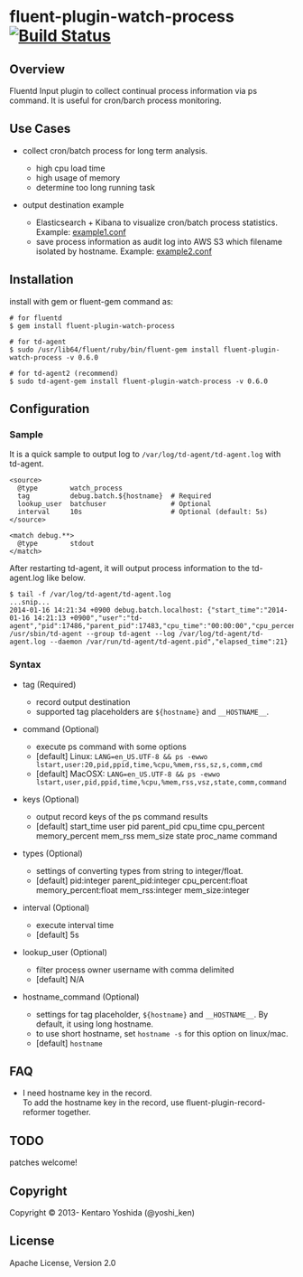 fluent-plugin-watch-process [![Build Status](https://travis-ci.org/y-ken/fluent-plugin-watch-process.png?branch=master)](https://travis-ci.org/y-ken/fluent-plugin-watch-process)
=====================

## Overview

Fluentd Input plugin to collect continual process information via ps command. It is useful for cron/barch process monitoring.

## Use Cases

* collect cron/batch process for long term analysis.
  * high cpu load time
  * high usage of memory
  * determine too long running task

* output destination example
  * Elasticsearch + Kibana to visualize cron/batch process statistics. Example: [example1.conf](https://github.com/y-ken/fluent-plugin-watch-process/blob/master/example1.conf)
  * save process information as audit log into AWS S3 which filename isolated by hostname. Example: [example2.conf](https://github.com/y-ken/fluent-plugin-watch-process/blob/master/example2.conf)

## Installation

install with gem or fluent-gem command as:

```
# for fluentd
$ gem install fluent-plugin-watch-process

# for td-agent
$ sudo /usr/lib64/fluent/ruby/bin/fluent-gem install fluent-plugin-watch-process -v 0.6.0

# for td-agent2 (recommend)
$ sudo td-agent-gem install fluent-plugin-watch-process -v 0.6.0
```

## Configuration

### Sample

It is a quick sample to output log to `/var/log/td-agent/td-agent.log` with td-agent.

`````
<source>
  @type        watch_process
  tag          debug.batch.${hostname}  # Required
  lookup_user  batchuser                # Optional
  interval     10s                      # Optional (default: 5s)
</source>

<match debug.**>
  @type        stdout
</match>
`````

After restarting td-agent, it will output process information to the td-agent.log like below.

`````
$ tail -f /var/log/td-agent/td-agent.log
...snip...
2014-01-16 14:21:34 +0900 debug.batch.localhost: {"start_time":"2014-01-16 14:21:13 +0900","user":"td-agent","pid":17486,"parent_pid":17483,"cpu_time":"00:00:00","cpu_percent":1.5,"memory_percent":3.5,"mem_rss":36068,"mem_size":60708,"state":"S","proc_name":"ruby","command":"/usr/lib64/fluent/ruby/bin/ruby /usr/sbin/td-agent --group td-agent --log /var/log/td-agent/td-agent.log --daemon /var/run/td-agent/td-agent.pid","elapsed_time":21}
`````

### Syntax

* tag (Required)
  * record output destination
  * supported tag placeholders are `${hostname}` and `__HOSTNAME__`.

* command (Optional)
  * execute ps command with some options
  * [default] Linux: `LANG=en_US.UTF-8 && ps -ewwo lstart,user:20,pid,ppid,time,%cpu,%mem,rss,sz,s,comm,cmd`
  * [default] MacOSX: `LANG=en_US.UTF-8 && ps -ewwo lstart,user,pid,ppid,time,%cpu,%mem,rss,vsz,state,comm,command`

* keys (Optional)
  * output record keys of the ps command results
  * [default] start_time user pid parent_pid cpu_time cpu_percent memory_percent mem_rss mem_size state proc_name command

* types (Optional)
  * settings of converting types from string to integer/float.
  * [default] pid:integer parent_pid:integer cpu_percent:float memory_percent:float mem_rss:integer mem_size:integer

* interval (Optional)
  * execute interval time
  * [default] 5s

* lookup_user (Optional)
  * filter process owner username with comma delimited
  * [default] N/A

* hostname_command (Optional)
  * settings for tag placeholder, `${hostname}` and `__HOSTNAME__`. By default, it using long hostname.
  * to use short hostname, set `hostname -s` for this option on linux/mac.
  * [default] `hostname`

## FAQ

* I need hostname key in the record.  
To add the hostname key in the record, use fluent-plugin-record-reformer together.

## TODO

patches welcome!

## Copyright

Copyright © 2013- Kentaro Yoshida (@yoshi_ken)

## License

Apache License, Version 2.0
